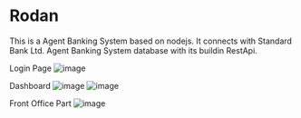 # Rodan
This is a Agent Banking System  based on nodejs.
It connects with Standard Bank Ltd. Agent Banking System database with its buildin RestApi.

Login Page
![image](https://user-images.githubusercontent.com/17877189/171446398-7124702d-6be8-417a-ba95-25c7c461e2d4.png)


Dashboard
![image](https://user-images.githubusercontent.com/17877189/171445093-3910e128-b7f5-4882-bbe9-c9138c240957.png)
![image](https://user-images.githubusercontent.com/17877189/171445355-2e7c9578-6c60-4320-9fe3-a30b0cf71490.png)

Front Office Part
![image](https://user-images.githubusercontent.com/17877189/171446059-a3c18b2d-c344-42e2-ba41-33299be2cdbf.png)
